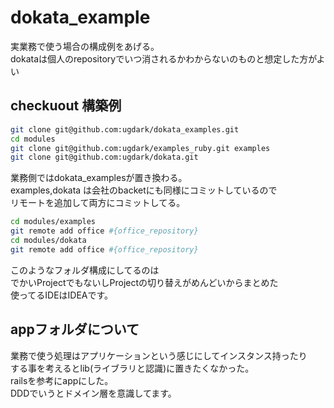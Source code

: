 # dokata_example
実業務で使う場合の構成例をあげる。  
dokataは個人のrepositoryでいつ消されるかわからないのものと想定した方がよい  


## checkuout 構築例

```bash
git clone git@github.com:ugdark/dokata_examples.git
cd modules
git clone git@github.com:ugdark/examples_ruby.git examples
git clone git@github.com:ugdark/dokata.git
```

業務側ではdokata_examplesが置き換わる。  
examples,dokata は会社のbacketにも同様にコミットしているので  
リモートを追加して両方にコミットしてる。  

```bash
cd modules/examples
git remote add office #{office_repository}
cd modules/dokata
git remote add office #{office_repository}
```

このようなフォルダ構成にしてるのは  
でかいProjectでもないしProjectの切り替えがめんどいからまとめた  
使ってるIDEはIDEAです。

## appフォルダについて
業務で使う処理はアプリケーションという感じにしてインスタンス持ったり  
する事を考えるとlib(ライブラリと認識)に置きたくなかった。  
railsを参考にappにした。  
DDDでいうとドメイン層を意識してます。  

